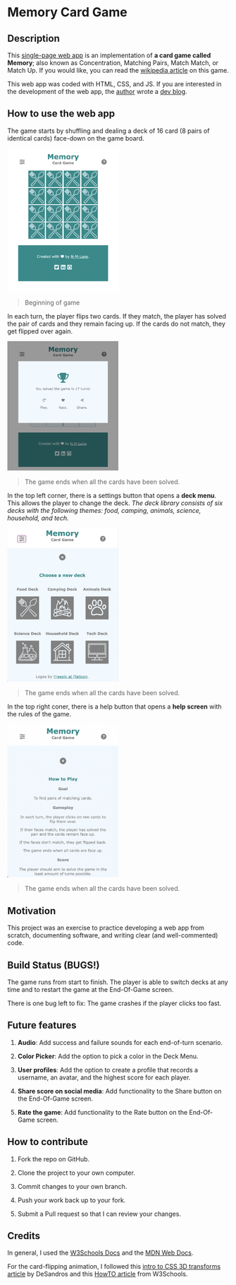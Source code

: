 # Memory Card Game

## Description

This [single-page web app](https://n-m-luna.github.io/memory-card-game/) is an implementation of **a card game called Memory**; also known as Concentration, Matching Pairs, Match Match, or Match Up. If you would like, you can read the [wikipedia article](https://en.wikipedia.org/wiki/Concentration_(card_game)) on this game.

This web app was coded with HTML, CSS, and JS. If you are interested in the development of the web app, the [author](https://github.com/N-M-Luna) wrote a [dev blog](https://n-m-luna.github.io/note-to-self).

## How to use the web app

The game starts by shuffling and dealing a deck of 16 card (8 pairs of identical cards) face-down on the game board.

<img src="img/screenshot1.png" alt="screenshot" title="Screenshot of the beginning of the game" width="50%" /> 

> Beginning of game

In each turn, the player flips two cards. If they match, the player has solved the pair of cards and they remain facing up. If the cards do not match, they get flipped over again.

<img src="img/screenshot5.png" alt="screenshot" width="50%">

> The game ends when all the cards have been solved.

In the top left corner, there is a settings button that opens a **deck menu**. This allows the player to change the deck. *The deck library consists of six decks with the following themes: food, camping, animals, science, household, and tech.*

<img src="img/screenshot9.png" alt="screenshot" width="50%">

> The game ends when all the cards have been solved.

In the top right coner, there is a help button that opens a **help screen** with the rules of the game.

<img src="img/screenshot10.png" alt="screenshot" width="50%">

> The game ends when all the cards have been solved.

## Motivation

This project was an exercise to practice developing a web app from scratch, documenting software, and writing clear (and well-commented) code.

## Build Status (BUGS!)

The game runs from start to finish. The player is able to switch decks at any time and to restart the game at the End-Of-Game screen.

There is one bug left to fix: The game crashes if the player clicks too fast.

## Future features

1. **Audio**: Add success and failure sounds for each end-of-turn scenario.

2. **Color Picker**: Add the option to pick a color in the Deck Menu.

3. **User profiles**: Add the option to create a profile that records a username, an avatar, and the highest score for each player.

4. **Share score on social media**:  Add functionality to the Share button on the End-Of-Game screen.

5. **Rate the game**: Add functionality to the Rate button on the End-Of-Game screen.


## How to contribute

1. Fork the repo on GitHub.

2. Clone the project to your own computer.

3. Commit changes to your own branch.

4. Push your work back up to your fork.

5. Submit a Pull request so that I can review your changes.

## Credits

In general, I used the [W3Schools Docs](https://www.w3schools.com/) and the [MDN Web Docs](https://developer.mozilla.org/en-US/).

For the card-flipping animation, I followed this [intro to CSS 3D transforms article](https://3dtransforms.desandro.com/) by DeSandros and this [HowTO article](https://www.w3schools.com/howto/howto_css_flip_card.asp) from W3Schools.
